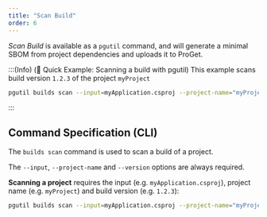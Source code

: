 ```yaml
---
title: "Scan Build"
order: 6
---
```


*Scan Build* is available as a `pgutil` command, and will generate a minimal SBOM from project dependencies and uploads it to ProGet.

:::(Info) (🚀 Quick Example: Scanning a build with pgutil)
This example scans build version `1.2.3` of the project `myProject`

```bash
pgutil builds scan --input=myApplication.csproj --project-name="myProject" --version=1.2.3
```
:::

## Command Specification (CLI)
The `builds scan` command is used to scan a build of a project.

The `--input`, `--project-name` and `--version` options are always required.

**Scanning a project** requires the input (e.g. `myApplication.csproj`), project name (e.g. `myProject`) and build version (e.g. `1.2.3`):

```bash
pgutil builds scan --input=myApplication.csproj --project-name="myProject" --version=1.2.3
```